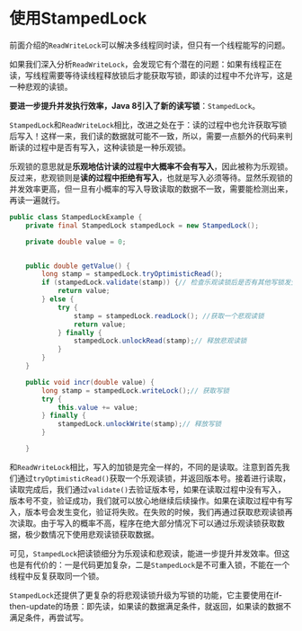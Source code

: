 # 使用StampedLock

前面介绍的`ReadWriteLock`可以解决多线程同时读，但只有一个线程能写的问题。

如果我们深入分析`ReadWriteLock`，会发现它有个潜在的问题：如果有线程正在读，写线程需要等待读线程释放锁后才能获取写锁，即读的过程中不允许写，这是一种悲观的读锁。

**要进一步提升并发执行效率，Java 8引入了新的读写锁**：`StampedLock`。

`StampedLock`和`ReadWriteLock`相比，改进之处在于：读的过程中也允许获取写锁后写入！这样一来，我们读的数据就可能不一致，所以，需要一点额外的代码来判断读的过程中是否有写入，这种读锁是一种乐观锁。

乐观锁的意思就是**乐观地估计读的过程中大概率不会有写入**，因此被称为乐观锁。反过来，悲观锁则是**读的过程中拒绝有写入**，也就是写入必须等待。显然乐观锁的并发效率更高，但一旦有小概率的写入导致读取的数据不一致，需要能检测出来，再读一遍就行。

```java
public class StampedLockExample {
    private final StampedLock stampedLock = new StampedLock();

    private double value = 0;


    public double getValue() {
        long stamp = stampedLock.tryOptimisticRead();
        if (stampedLock.validate(stamp)) {// 检查乐观读锁后是否有其他写锁发生
            return value;
        } else {
            try {
                stamp = stampedLock.readLock(); //获取一个悲观读锁
                return value;
            } finally {
                stampedLock.unlockRead(stamp);// 释放悲观读锁
            }
        }
    }

    public void incr(double value) {
        long stamp = stampedLock.writeLock();// 获取写锁
        try {
            this.value += value;
        } finally {
            stampedLock.unlockWrite(stamp);// 释放写锁
        }

    }
```

和`ReadWriteLock`相比，写入的加锁是完全一样的，不同的是读取。注意到首先我们通过`tryOptimisticRead()`获取一个乐观读锁，并返回版本号。接着进行读取，读取完成后，我们通过`validate()`去验证版本号，如果在读取过程中没有写入，版本号不变，验证成功，我们就可以放心地继续后续操作。如果在读取过程中有写入，版本号会发生变化，验证将失败。在失败的时候，我们再通过获取悲观读锁再次读取。由于写入的概率不高，程序在绝大部分情况下可以通过乐观读锁获取数据，极少数情况下使用悲观读锁获取数据。

可见，`StampedLock`把读锁细分为乐观读和悲观读，能进一步提升并发效率。但这也是有代价的：一是代码更加复杂，二是`StampedLock`是不可重入锁，不能在一个线程中反复获取同一个锁。

`StampedLock`还提供了更复杂的将悲观读锁升级为写锁的功能，它主要使用在if-then-update的场景：即先读，如果读的数据满足条件，就返回，如果读的数据不满足条件，再尝试写。